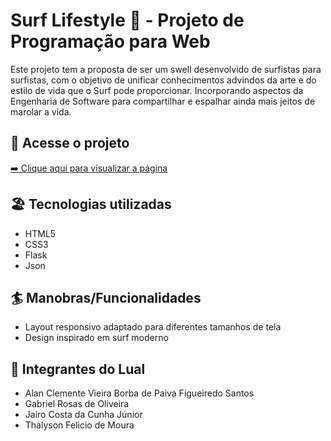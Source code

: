 # Surf Lifestyle 🌊 - Projeto de Programação para Web

 Este projeto tem a proposta de ser um swell desenvolvido de surfistas para surfistas, com o objetivo de unificar conhecimentos advindos da arte e do estilo de vida que o Surf pode proporcionar. Incorporando aspectos da Engenharia de Software para compartilhar e espalhar ainda mais jeitos de marolar a vida. 

## 🔗 Acesse o projeto

[➡️ Clique aqui para visualizar a página](https://surf-lifestyle-five.vercel.app/)

## 🏖️ Tecnologias utilizadas

- HTML5
- CSS3
- Flask
- Json
  
## 🏄 Manobras/Funcionalidades

- Layout responsivo adaptado para diferentes tamanhos de tela
- Design inspirado em surf moderno

## 🌙 Integrantes do Lual 

* Alan Clemente Vieira Borba de Paiva Figueiredo Santos
* Gabriel Rosas de Oliveira
* Jairo Costa da Cunha Júnior
* Thalyson Felicio de Moura
